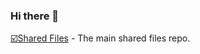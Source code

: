 ### Hi there 👋

<!--
**stegratech/stegratech** is a ✨ _special_ ✨ repository because its `README.md` (this file) appears on your GitHub profile.

Here are some ideas to get you started:

- 🔭 I’m currently working on ...
- 🌱 I’m currently learning ...
- 👯 I’m looking to collaborate on ...
- 🤔 I’m looking for help with ...
- 💬 Ask me about ...
- 📫 How to reach me: ...
- 😄 Pronouns: ...
- ⚡ Fun fact: ...
-->

<!-- Emoji cheat sheet:
https://github.com/ikatyang/emoji-cheat-sheet/blob/master/README.md -->

[:ballot_box_with_check:Shared Files](https://github.com/stegratech/shared) - The main shared files repo.


